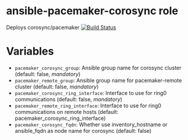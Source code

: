ansible-pacemaker-corosync role
===============================

Deploys corosync/pacemaker [![Build Status](https://travis-ci.org/noonedeadpunk/ansible-pacemaker-corosync.svg?branch=master)](https://travis-ci.org/noonedeadpunk/ansible-pacemaker-corosync)

# Variables

- `pacemaker_corosync_group`: Ansible group name for corosync cluster (default: false, *mandatory*)
- `pacemaker_remote_group`: Ansible group name for pacemaker-remote cluster (default: false, *mandatory*)
- `pacemaker_corosync_ring_interface`: Interface to use for ring0 communications (default: false, *mandatory*)
- `pacemaker_remote_ring_interface`: Interface to use for ring0 communications on remote hosts (default: pacemaker_corosync_ring_interface)
- `pacemaker_corosync_fqdn`: Whether use inventory_hostname or ansible_fqdn as node name for corosync (default: false)
